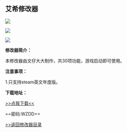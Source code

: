 ## 艾希修改器

![](/images/popcapgame1-1.png)

![](/images/popcapgame1-2.png)

![](/images/popcapgame1-3.png)

**修改器简介：**

本修改器由文仔大大制作，共30项功能，游戏启动即可使用。

**注意事项：**

1.只支持steam英文年度版。

**下载地址：**

[>>点我下载<<](https://rcspojie.lanzoue.com/b028i0puj)

==密码:WZDD==



[>>返回修改器目录](/GameTrainer/README)